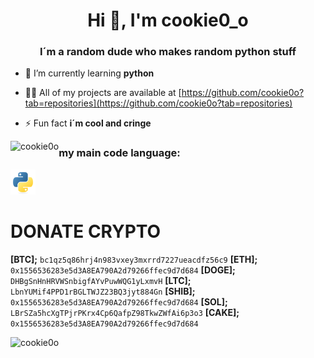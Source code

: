 ## <h1 align="center">Hi 👋, I'm cookie0_o</h1>
<h3 align="center">I´m a random dude who makes random python stuff</h3>


- 🌱 I’m currently learning **python**

- 👨‍💻 All of my projects are available at [https://github.com/cookie0o?tab=repositories](https://github.com/cookie0o?tab=repositories)

- ⚡ Fun fact **i´m cool and cringe**



<p><img align="left" src="https://github-readme-stats.vercel.app/api/top-langs?username=cookie0o&show_icons=true&locale=en&layout=compact" alt="cookie0o" /></p>
<h3 align="left">my main code language:</h3>
<p align="left"> <a href="https://www.python.org" target="_blank" rel="noreferrer"> <img src="https://raw.githubusercontent.com/devicons/devicon/master/icons/python/python-original.svg" alt="python" width="40" height="40"/> </a> </p>


# **DONATE CRYPTO**

**[BTC];**  ``bc1qz5q86hrj4n983vxey3mxrrd7227ueacdfz56c9``
**[ETH];**  ``0x1556536283e5d3A8EA790A2d79266ffec9d7d684``
**[DOGE];** ``DHBgSnHnHRVWSnbigfAYvPuwWQG1yLxmvH``
**[LTC];**  ``LbnYUMif4PPD1rBGLTWJZ23BQ3jyt884Gn``
**[SHIB];** ``0x1556536283e5d3A8EA790A2d79266ffec9d7d684``
**[SOL];**  ``LBrSZa5hcXgTPjrPKrx4Cp6QafpZ98TkwZWfAi6p3o3``
**[CAKE];** ``0x1556536283e5d3A8EA790A2d79266ffec9d7d684``

<p align="left"> <img src="https://komarev.com/ghpvc/?username=cookie0o&label=Profile%20views&color=0e75b6&style=flat" alt="cookie0o" /> </p>
